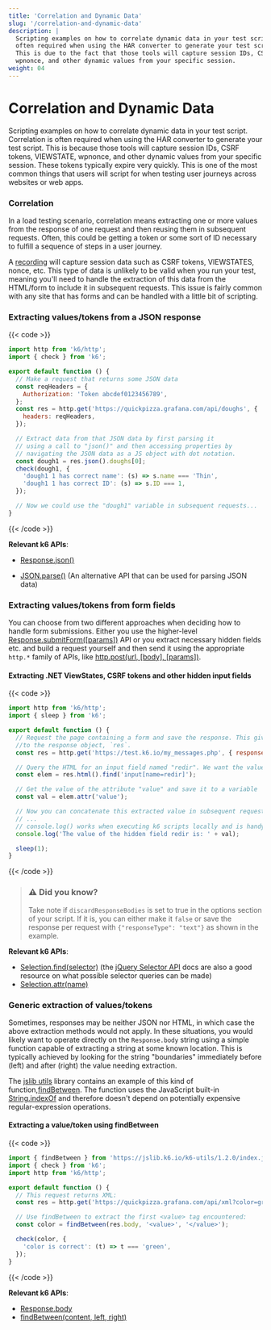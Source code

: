 ```yaml
---
title: 'Correlation and Dynamic Data'
slug: '/correlation-and-dynamic-data'
description: |
  Scripting examples on how to correlate dynamic data in your test script. Correlation is
  often required when using the HAR converter to generate your test script.
  This is due to the fact that those tools will capture session IDs, CSRF tokens, VIEWSTATE,
  wpnonce, and other dynamic values from your specific session.
weight: 04
---
```


# Correlation and Dynamic Data

Scripting examples on how to correlate dynamic data in your test script. Correlation is often
required when using the HAR converter to generate your test script. This
is because those tools will capture session IDs, CSRF tokens, VIEWSTATE, wpnonce, and other
dynamic values from your specific session. These tokens typically expire very quickly. This
is one of the most common things that users will script for when testing user journeys across
websites or web apps.

### Correlation

In a load testing scenario, correlation means extracting one or more values from the response
of one request and then reusing them in subsequent requests. Often, this could be getting
a token or some sort of ID necessary to fulfill a sequence of steps in a user journey.

A [recording](https://grafana.com/docs/k6/<K6_VERSION>/using-k6/test-authoring/create-tests-from-recordings) will capture session data such as CSRF tokens,
VIEWSTATES, nonce, etc. This type of data is unlikely to be valid when
you run your test, meaning you'll need to handle the extraction of this data from the HTML/form
to include it in subsequent requests. This issue is fairly common with any site that has forms
and can be handled with a little bit of scripting.

### Extracting values/tokens from a JSON response

{{< code >}}

```javascript
import http from 'k6/http';
import { check } from 'k6';

export default function () {
  // Make a request that returns some JSON data
  const reqHeaders = {
    Authorization: 'Token abcdef0123456789',
  };
  const res = http.get('https://quickpizza.grafana.com/api/doughs', {
    headers: reqHeaders,
  });

  // Extract data from that JSON data by first parsing it
  // using a call to "json()" and then accessing properties by
  // navigating the JSON data as a JS object with dot notation.
  const dough1 = res.json().doughs[0];
  check(dough1, {
    'dough1 1 has correct name': (s) => s.name === 'Thin',
    'dough1 1 has correct ID': (s) => s.ID === 1,
  });

  // Now we could use the "dough1" variable in subsequent requests...
}
```

{{< /code >}}

**Relevant k6 APIs**:

- [Response.json()](https://grafana.com/docs/k6/<K6_VERSION>/javascript-api/k6-http/response)

- [JSON.parse()](https://developer.mozilla.org/en-US/Web/JavaScript/Reference/Global_Objects/JSON/parse)
  (An alternative API that can be used for parsing JSON data)

### Extracting values/tokens from form fields

You can choose from two different approaches when deciding how to handle form submissions.
Either you use the higher-level [Response.submitForm([params])](https://grafana.com/docs/k6/<K6_VERSION>/javascript-api/k6-http/response/response-submitform) API
or you extract necessary hidden fields etc. and build a request yourself and then send it using the
appropriate `http.*` family of APIs, like [http.post(url, [body], [params])](https://grafana.com/docs/k6/<K6_VERSION>/javascript-api/k6-http/post).

#### Extracting .NET ViewStates, CSRF tokens and other hidden input fields

{{< code >}}

```javascript
import http from 'k6/http';
import { sleep } from 'k6';

export default function () {
  // Request the page containing a form and save the response. This gives you access
  //to the response object, `res`.
  const res = http.get('https://test.k6.io/my_messages.php', { responseType: 'text' });

  // Query the HTML for an input field named "redir". We want the value or "redir"
  const elem = res.html().find('input[name=redir]');

  // Get the value of the attribute "value" and save it to a variable
  const val = elem.attr('value');

  // Now you can concatenate this extracted value in subsequent requests that require it.
  // ...
  // console.log() works when executing k6 scripts locally and is handy for debugging purposes
  console.log('The value of the hidden field redir is: ' + val);

  sleep(1);
}
```

{{< /code >}}

> ### ⚠️ Did you know?
>
> Take note if `discardResponseBodies` is set to true in the options
> section of your script. If it is, you can either make it `false` or save the response per
> request with `{"responseType": "text"}` as shown in the example.

**Relevant k6 APIs**:

- [Selection.find(selector)](https://grafana.com/docs/k6/<K6_VERSION>/javascript-api/k6-html/selection/selection-find) (the [jQuery Selector API](http://api.jquery.com/category/selectors/)
  docs are also a good resource on what possible selector queries can be made)
- [Selection.attr(name)](https://grafana.com/docs/k6/<K6_VERSION>/javascript-api/k6-html/selection/selection-attr)

### Generic extraction of values/tokens

Sometimes, responses may be neither JSON nor HTML, in which case the above extraction methods would not apply. In these situations, you would likely want to operate directly on the `Response.body` string using a simple function capable of extracting a string at some known location. This is typically achieved by looking for the string "boundaries" immediately before (left) and after (right) the value needing extraction.

The [jslib utils](https://grafana.com/docs/k6/<K6_VERSION>/javascript-api/jslib/utils) library contains an example of this kind of function,[findBetween](https://grafana.com/docs/k6/<K6_VERSION>/javascript-api/jslib/utils/findbetween). The function uses the JavaScript built-in [String.indexOf](https://developer.mozilla.org/en-US/docs/Web/JavaScript/Reference/Global_Objects/String/indexOf) and therefore doesn't depend on potentially expensive regular-expression operations.

#### Extracting a value/token using findBetween

{{< code >}}

```javascript
import { findBetween } from 'https://jslib.k6.io/k6-utils/1.2.0/index.js';
import { check } from 'k6';
import http from 'k6/http';

export default function () {
  // This request returns XML:
  const res = http.get('https://quickpizza.grafana.com/api/xml?color=green');

  // Use findBetween to extract the first <value> tag encountered:
  const color = findBetween(res.body, '<value>', '</value>');

  check(color, {
    'color is correct': (t) => t === 'green',
  });
}
```

{{< /code >}}

**Relevant k6 APIs**:

- [Response.body](https://grafana.com/docs/k6/<K6_VERSION>/javascript-api/k6-http/response)
- [findBetween(content, left, right)](https://grafana.com/docs/k6/<K6_VERSION>/javascript-api/jslib/utils/findbetween)
